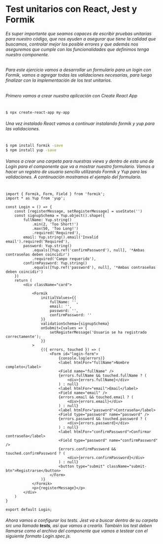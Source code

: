 # Test unitarios con React, Jest y Formik

###### Es super importante que seamos capaces de escribir pruebas unitarias para nuestro código, que nos ayuden a asegurar que tiene la calidad que buscamos, controlar mejor los posible errores y que además nos aseguremos que cumple con las funcionalidades que definimos tenga nuestro componente.

###### Para este ejercicio vamos a desarrollar un formulario para un login con Formik, vamos a agregar todas las validaciones necesarias, para luego finalizar con la implementación de los test unitarios.

###### Primero vamos a crear nuestra aplicación con Create React App 
#
#
~~~
$ npx create-react-app my-app
~~~

###### Una vez instalado React vamos a continuar instalando formik y yup para las validaciones.
#
#
```sh
$ npm install formik -save
$ npm install yup -save

```

######  Vamos a crear una carpeta para nuestras views y dentro de esta una de Login para el componente que va a mostrar nuestro formulario. Vamos a hacer un registro de usuario sencillo utilizando Formik y Yup para las validaciones. A continuación mostramos el ejemplo del formulario.
#
#
```import React, { useState } from 'react';
import { Formik, Form, Field } from 'formik';
import * as Yup from 'yup';

const Login = () => {
    const [registerMessage, setRegisterMessage] = useState('')
    const signupSchema = Yup.object().shape({
        fullName: Yup.string()
            .min(2, 'Too Short!')
            .max(50, 'Too Long!')
            .required('Required'),
        email: Yup.string().email('Invalid email').required('Required'),
        password: Yup.string()
            .equals([Yup.ref('confirmPassword'), null], '*Ambas contraseñas deben coincidir')
            .required('Campo requerido'),
        confirmPassword: Yup.string()
            .equals([Yup.ref('password'), null], '*Ambas contraseñas deben coincidir')
    })
    return (
        <div className="card">

            <Formik
                initialValues={{
                    fullName: '',
                    email: '',
                    password: '',
                    confirmPassword: ''
                }}
                validationSchema={signupSchema}
                onSubmit={values => {
                    setRegisterMessage('Usuario se ha registrado correctamente');
                }}
            >
                {({ errors, touched }) => (
                    <Form id="login-form">
                        {console.log(errors)}
                        <label htmlFor="fullName">Nombre completo</label>
                        <Field name="fullName" />
                        {errors.fullName && touched.fullName ? (
                            <div>{errors.fullName}</div>
                        ) : null}
                        <label htmlFor="email">Email</label>
                        <Field name="email" />
                        {errors.email && touched.email ? (
                            <div>{errors.email}</div>
                        ) : null}
                        <label htmlFor="password">Contraseña</label>
                        <Field type="password" name="password" />
                        {errors.password && touched.password ? (
                            <div>{errors.password}</div>
                        ) : null}
                        <label htmlFor="confirmPassword">Confirmar contraseña</label>
                        <Field type="password" name="confirmPassword" />
                        {errors.confirmPassword && touched.confirmPassword ? (
                            <div>{errors.confirmPassword}</div>
                        ) : null}
                        <button type="submit" className="submit-btn">Registrarse</button>
                    </Form>
                )}
            </Formik>
            <p>{registerMessage}</p>
        </div>
    )
}

export default Login;
```

###### Ahora vamos a configurar los tests. Jest va a buscar dentro de su carpeta src una llamada __tests__, así que vamos a crearla. También los test deben llamarse como el archivo del componente que vamos a testear con el siguiente formato Login.spec.js.
#
#
